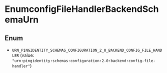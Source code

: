 

# EnumconfigFileHandlerBackendSchemaUrn

## Enum


* `URN_PINGIDENTITY_SCHEMAS_CONFIGURATION_2_0_BACKEND_CONFIG_FILE_HANDLER` (value: `"urn:pingidentity:schemas:configuration:2.0:backend:config-file-handler"`)




